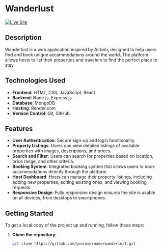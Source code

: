 # Wanderlust

[![Live Site](https://img.shields.io/badge/site-live-green)](https://mrunal-wanderlust.onrender.com/listings)

## Description

Wanderlust is a web application inspired by Airbnb, designed to help users find and book unique accommodations around the world. The platform allows hosts to list their properties and travelers to find the perfect place to stay.

## Technologies Used

- **Frontend**: HTML, CSS, JavaScript, React
- **Backend**: Node.js, Express.js
- **Database**: MongoDB
- **Hosting**: Render.com
- **Version Control**: Git, GitHub

## Features

- **User Authentication**: Secure sign-up and login functionality.
- **Property Listings**: Users can view detailed listings of available properties with images, descriptions, and prices.
- **Search and Filter**: Users can search for properties based on location, price range, and other criteria.
- **Booking System**: Integrated booking system that allows users to book accommodations directly through the platform.
- **Host Dashboard**: Hosts can manage their property listings, including adding new properties, editing existing ones, and viewing booking requests.
- **Responsive Design**: Fully responsive design ensures the site is usable on all devices, from desktops to smartphones.

## Getting Started

To get a local copy of the project up and running, follow these steps:

1. **Clone the repository**:
   ```bash
   git clone https://github.com/yourusername/wanderlust.git
